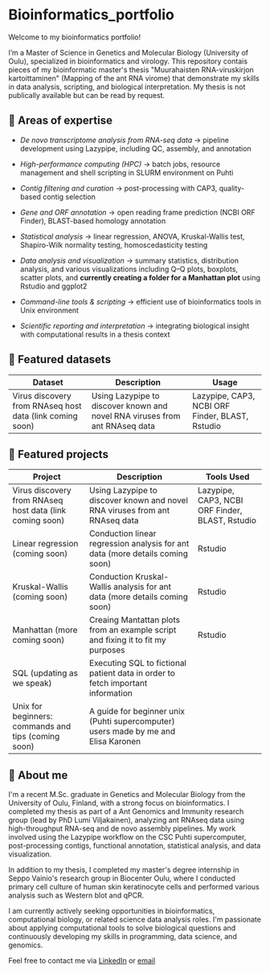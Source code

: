# Bioinformatics_portfolio
Welcome to my bioinformatics portfolio! 

I’m a Master of Science in Genetics and Molecular Biology (University of Oulu), specialized in bioinformatics and virology. This repository contais pieces of my bioinformatic master's thesis "Muurahaisten RNA-viruskirjon kartoittaminen" (Mapping of the ant RNA virome) that demonstrate my skills in data analysis, scripting, and biological interpretation. My thesis is not publically available but can be read by request.

## 🔬 Areas of expertise
- *De novo transcriptome analysis from RNA-seq data*
  → pipeline development using Lazypipe, including QC, assembly, and annotation

- *High-performance computing (HPC)*
  → batch jobs, resource management and shell scripting in SLURM environment on Puhti

- *Contig filtering and curation*
  → post-processing with CAP3, quality-based contig selection

- *Gene and ORF annotation*
  → open reading frame prediction (NCBI ORF Finder), BLAST-based homology annotation

- *Statistical analysis*
  → linear regression, ANOVA, Kruskal-Wallis test, Shapiro-Wilk normality testing, homoscedasticity testing
  
- *Data analysis and visualization*
  → summary statistics, distribution analysis, and various visualizations including Q–Q plots, boxplots, scatter plots, and **currently creating a folder for a Manhattan plot** using Rstudio and ggplot2

- *Command-line tools & scripting*
  → efficient use of bioinformatics tools in Unix environment

- *Scientific reporting and interpretation*
  → integrating biological insight with computational results in a thesis context


## :open_file_folder: Featured datasets 
| Dataset | Description | Usage |
|--------|-------------|------------|
| Virus discovery from RNAseq host data (link coming soon) | Using Lazypipe to discover known and novel RNA viruses from ant RNAseq data | Lazypipe, CAP3, NCBI ORF Finder, BLAST, Rstudio |





## 📁 Featured projects

| Project | Description | Tools Used |
|--------|-------------|------------|
| Virus discovery from RNAseq host data (link coming soon) | Using Lazypipe to discover known and novel RNA viruses from ant RNAseq data | Lazypipe, CAP3, NCBI ORF Finder, BLAST, Rstudio |
| Linear regression (coming soon) | Conduction linear regression analysis for ant data (more details coming soon) | Rstudio |
| Kruskal-Wallis (coming soon) | Conduction Kruskal-Wallis analysis for ant data (more details coming soon) | Rstudio |
| Manhattan (more coming soon) | Creaing Mantattan plots from an example script and fixing it to fit my purposes | Rstudio |
| SQL (updating as we speak) | Executing SQL to fictional patient data in order to fetch important information | 
| Unix for beginners: commands and tips (coming soon) | A guide for beginner unix (Puhti supercomputer) users made by me and Elisa Karonen |


## 🧠 About me

I'm a recent M.Sc. graduate in Genetics and Molecular Biology from the University of Oulu, Finland, with a strong focus on bioinformatics. I completed my thesis as part of a Ant Genomics and Immunity research group (lead by PhD Lumi Viljakainen), analyzing ant RNAseq data using high-throughput RNA-seq and de novo assembly pipelines. My work involved using the Lazypipe workflow on the CSC Puhti supercomputer, post-processing contigs, functional annotation, statistical analysis, and data visualization.

In addition to my thesis, I completed my master's degree internship in Seppo Vainio's research group in Biocenter Oulu, where I conducted primary cell culture of human skin keratinocyte cells and performed various analysis such as Western blot and qPCR.

I am currently actively seeking opportunities in bioinformatics, computational biology, or related science data analysis roles. I'm passionate about applying computational tools to solve biological questions and continuously developing my skills in programming, data science, and genomics.

Feel free to contact me via [LinkedIn](https://www.linkedin.com/in/henna-kultalahti) or [email](mailto:henna.kultalahti@hotmail.com)

